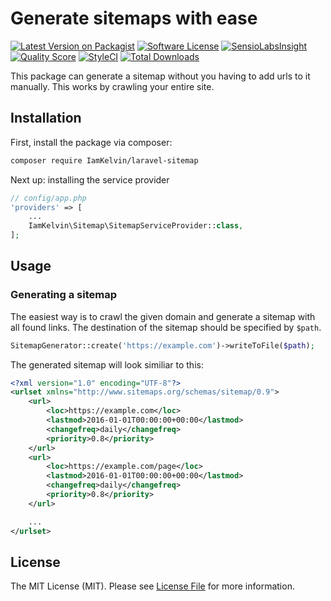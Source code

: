 # Generate sitemaps with ease

[![Latest Version on Packagist](https://img.shields.io/packagist/v/IamKelvin/sitemaplrv.svg?style=flat-square)](https://packagist.org/packages/IamKelvin/sitemaplrv)
[![Software License](https://img.shields.io/badge/license-MIT-brightgreen.svg?style=flat-square)](LICENSE.md)
[![SensioLabsInsight](https://img.shields.io/sensiolabs/i/8b8a2545-76b3-4f24-bf35-64e49adfa2cf.svg?style=flat-square)](https://insight.sensiolabs.com/projects/8b8a2545-76b3-4f24-bf35-64e49adfa2cf)
[![Quality Score](https://img.shields.io/scrutinizer/g/IamKelvin/laravel-sitemap.svg?style=flat-square)](https://scrutinizer-ci.com/g/IamKelvin/sitemaplrv)
[![StyleCI](https://styleci.io/repos/65549848/shield)](https://styleci.io/repos/65549848)
[![Total Downloads](https://img.shields.io/packagist/dt/IamKelvin/laravel-sitemap.svg?style=flat-square)](https://packagist.org/packages/IamKelvin/sitemaplrv)

This package can generate a sitemap without you having to add urls to it manually. This works by crawling your entire site.

## Installation

First, install the package via composer:

``` bash
composer require IamKelvin/laravel-sitemap
```

Next up: installing the service provider

```php
// config/app.php
'providers' => [
    ...
    IamKelvin\Sitemap\SitemapServiceProvider::class,
];
```

## Usage

### Generating a sitemap

The easiest way is to crawl the given domain and generate a sitemap with all found links.
The destination of the sitemap should be specified by `$path`.

```php
SitemapGenerator::create('https://example.com')->writeToFile($path);
```

The generated sitemap will look similiar to this:

```xml
<?xml version="1.0" encoding="UTF-8"?>
<urlset xmlns="http://www.sitemaps.org/schemas/sitemap/0.9">
    <url>
        <loc>https://example.com</loc>
        <lastmod>2016-01-01T00:00:00+00:00</lastmod>
        <changefreq>daily</changefreq>
        <priority>0.8</priority>
    </url>
    <url>
        <loc>https://example.com/page</loc>
        <lastmod>2016-01-01T00:00:00+00:00</lastmod>
        <changefreq>daily</changefreq>
        <priority>0.8</priority>
    </url>

    ...
</urlset>
```

## License

The MIT License (MIT). Please see [License File](LICENSE.md) for more information.